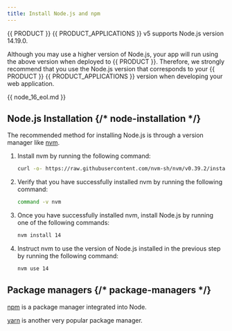 ```yaml
---
title: Install Node.js and npm
---
```


{{ PRODUCT }} {{ PRODUCT_APPLICATIONS }} v5 supports Node.js version 14.19.0.

Although you may use a higher version of Node.js, your app will run using the above version when deployed to {{ PRODUCT }}. Therefore, we strongly recommend that you use the Node.js version that corresponds to your {{ PRODUCT }} {{ PRODUCT_APPLICATIONS }} version when developing your web application.

{{ node_16_eol.md }}

## Node.js Installation {/* node-installation */}

The recommended method for installing Node.js is through a version manager like [nvm](https://github.com/nvm-sh/nvm).

1.  Install nvm by running the following command:

    ```bash
    curl -o- https://raw.githubusercontent.com/nvm-sh/nvm/v0.39.2/install.sh | bash
    ```

2.  Verify that you have successfully installed nvm by running the following command:

    ```bash
    command -v nvm
    ```

3.  Once you have successfully installed nvm, install Node.js by running one of the following commands:

    ```bash tabLabel="{{ PRODUCT }} Version 5"
    nvm install 14
    ```

4.  Instruct nvm to use the version of Node.js installed in the previous step by running the following command:

    ```bash tabLabel="{{ PRODUCT }} Version 5"
    nvm use 14
    ```

## Package managers {/* package-managers */}

[npm](https://www.npmjs.com/) is a package manager integrated into Node.

[yarn](https://classic.yarnpkg.com/en/docs/cli/) is another very popular package manager.
